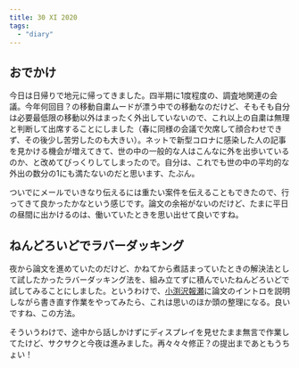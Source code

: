 ```yaml
---
title: 30 XI 2020
tags:
  - "diary"
---
```


<!--more-->

## おでかけ

今日は日帰りで地元に帰ってきました。四半期に1度程度の、調査地関連の会議。今年何回目？の移動自粛ムードが漂う中での移動なのだけど、そもそも自分は必要最低限の移動以外はまったく外出していないので、これ以上の自粛は無理と判断して出席することにしました（春に同様の会議で欠席して顔合わせできず、その後少し苦労したのも大きい）。ネットで新型コロナに感染した人の記事を見かける機会が増えてきて、世の中の一般的な人はこんなに外を出歩いているのか、と改めてびっくりしてしまったので。自分は、これでも世の中の平均的な外出の数分の1にも満たないのだと思います、たぶん。

ついでにメールでいきなり伝えるには重たい案件を伝えることもできたので、行ってきて良かったかなという感じです。論文の余裕がないのだけど、たまに平日の昼間に出かけるのは、働いていたときを思い出せて良いですね。

## ねんどろいどでラバーダッキング

夜から論文を進めていたのだけど、かねてから煮詰まっていたときの解決法として試したかったラバーダッキング法を、組み立てずに積んでいたねんどろいどで試してみることにしました。というわけで、[小渕沢報瀬](https://www.goodsmile.info/ja/product/7630/ねんどろいど+小淵沢報瀬.html)に論文のイントロを説明しながら書き直す作業をやってみたら、これは思いのほか頭の整理になる。良いですね、この方法。

そういうわけで、途中から話しかけずにディスプレイを見せたまま無言で作業してたけど、サクサクと今夜は進みました。再々々々修正？の提出まであともうちょい！
